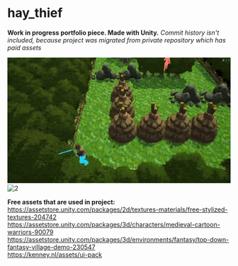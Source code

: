 # hay_thief
**Work in progress portfolio piece. Made with Unity.**
*Commit history isn't included, because project was migrated from private repository which has paid assets*

![1](showcase_1.gif)
![2](showcase_2.gif)


**Free assets that are used in project:**
https://assetstore.unity.com/packages/2d/textures-materials/free-stylized-textures-204742  
https://assetstore.unity.com/packages/3d/characters/medieval-cartoon-warriors-90079  
https://assetstore.unity.com/packages/3d/environments/fantasy/top-down-fantasy-village-demo-230547  
https://kenney.nl/assets/ui-pack  
